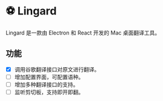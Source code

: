 # ⚽️ Lingard
Lingard 是一款由 Electron 和 React 开发的 Mac 桌面翻译工具。

## 功能
* [x] 调用谷歌翻译接口对原文进行翻译。
* [ ] 增加配置界面，可配置语种。
* [ ] 增加多种翻译接口的支持。
* [ ] 监听剪切板，支持即开即翻。
